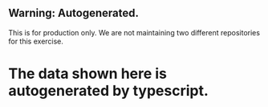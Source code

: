 ##  Warning: Autogenerated.
This is for production only. We are not maintaining two different repositories for this exercise.

# The data shown here is autogenerated by typescript.